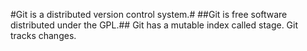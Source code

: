 #Git is a distributed version control system.#
##Git is free software distributed under the GPL.##
Git has a mutable index called stage.
Git tracks changes.